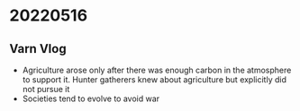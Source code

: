 # 20220516



## Varn Vlog

-   Agriculture arose only after there was enough carbon in the atmosphere to support it. Hunter gatherers knew about agriculture but explicitly did not pursue it
-   Societies tend to evolve to avoid war

